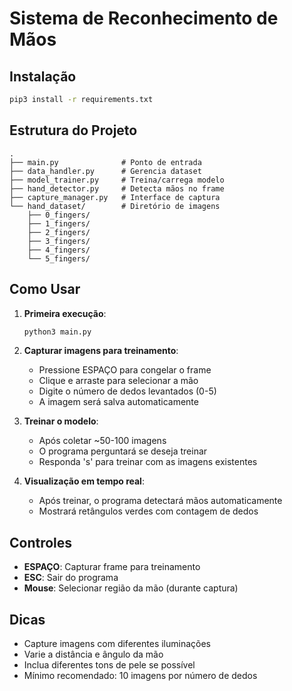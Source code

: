 # Sistema de Reconhecimento de Mãos

## Instalação

```bash
pip3 install -r requirements.txt
```

## Estrutura do Projeto

```
.
├── main.py              # Ponto de entrada
├── data_handler.py      # Gerencia dataset
├── model_trainer.py     # Treina/carrega modelo
├── hand_detector.py     # Detecta mãos no frame
├── capture_manager.py   # Interface de captura
└── hand_dataset/        # Diretório de imagens
    ├── 0_fingers/
    ├── 1_fingers/
    ├── 2_fingers/
    ├── 3_fingers/
    ├── 4_fingers/
    └── 5_fingers/
```

## Como Usar

1. **Primeira execução**:
   ```bash
   python3 main.py
   ```

2. **Capturar imagens para treinamento**:
   - Pressione ESPAÇO para congelar o frame
   - Clique e arraste para selecionar a mão
   - Digite o número de dedos levantados (0-5)
   - A imagem será salva automaticamente

3. **Treinar o modelo**:
   - Após coletar ~50-100 imagens
   - O programa perguntará se deseja treinar
   - Responda 's' para treinar com as imagens existentes

4. **Visualização em tempo real**:
   - Após treinar, o programa detectará mãos automaticamente
   - Mostrará retângulos verdes com contagem de dedos

## Controles

- **ESPAÇO**: Capturar frame para treinamento
- **ESC**: Sair do programa
- **Mouse**: Selecionar região da mão (durante captura)

## Dicas

- Capture imagens com diferentes iluminações
- Varie a distância e ângulo da mão
- Inclua diferentes tons de pele se possível
- Mínimo recomendado: 10 imagens por número de dedos